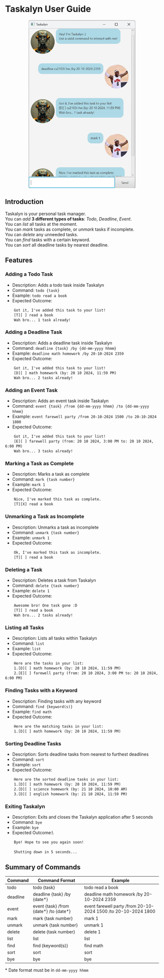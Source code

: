 # Taskalyn User Guide

<div align="center">
    <img src="Ui.png" alt="Taskalyn Screenshot" width="350">
</div>

## Introduction

Taskalyn is your personal task manager.\
You can *add* **3 different types of tasks**: *Todo*, *Deadline*, *Event*.\
You can *list* all tasks at the moment.\
You can *mark* tasks as complete, or *unmark* tasks if incomplete.\
You can *delete* any unneeded tasks.\
You can *find* tasks with a certain keyword.\
You can *sort* all deadline tasks by nearest deadline.

## Features
### Adding a Todo Task

- Description: Adds a todo task inside Taskalyn
- Command: `todo {task}` 
- Example: `todo read a book`
- Expected Outcome: 
```
    Got it, I've added this task to your list!
    [T][ ] read a book
    Wah bro... 1 task already! 
```

### Adding a Deadline Task

- Description: Adds a deadline task inside Taskalyn
- Command: `deadline {task} /by {dd-mm-yyyy hhmm}`
- Example: `deadline math homework /by 20-10-2024 2359`
- Expected Outcome:
```
    Got it, I've added this task to your list!
    [D][ ] math homework (by: 20 10 2024, 11:59 PM)
    Wah bro... 2 tasks already! 
```

### Adding an Event Task

- Description: Adds an event task inside Taskalyn
- Command: `event {task} /from {dd-mm-yyyy hhmm} /to {dd-mm-yyyy hhmm}`
- Example: `event farewell party /from 20-10-2024 1500 /to 20-10-2024 1800`
- Expected Outcome:
```
    Got it, I've added this task to your list!
    [E][ ] farewell party (from: 20 10 2024, 3:00 PM to: 20 10 2024, 6:00 PM)
    Wah bro... 3 tasks already! 
```

### Marking a Task as Complete

- Description: Marks a task as complete
- Command: `mark {task number}`
- Example: `mark 1`
- Expected Outcome:
```
    Nice, I've marked this task as complete.
    [T][X] read a book
```

### Unmarking a Task as Incomplete

- Description: Unmarks a task as incomplete
- Command: `unmark {task number}`
- Example: `unmark 1`
- Expected Outcome:
```
    Ok, I've marked this task as incomplete.
    [T][ ] read a book
```

### Deleting a Task

- Description: Deletes a task from Taskalyn
- Command: `delete {task number}`
- Example: `delete 1`
- Expected Outcome:
```
    Awesome bro! One task gone :D
    [T][ ] read a book
    Wah bro... 2 tasks already! 
```

### Listing all Tasks

- Description: Lists all tasks within Taskalyn
- Command: `list`
- Example: `list`
- Expected Outcome:
```
    Here are the tasks in your list:
    1.[D][ ] math homework (by: 20 10 2024, 11:59 PM)
    2.[E][ ] farewell party (from: 20 10 2024, 3:00 PM to: 20 10 2024, 6:00 PM)
```

### Finding Tasks with a Keyword

- Description: Finding tasks with any keyword
- Command: `find {keyword(s)}`
- Example: `find math`
- Expected Outcome:
```
    Here are the matching tasks in your list:
    1.[D][ ] math homework (by: 20 10 2024, 11:59 PM)
```

### Sorting Deadline Tasks

- Description: Sorts deadline tasks from nearest to furthest deadlines
- Command: `sort`
- Example: `sort`
- Expected Outcome:
```
    Here are the sorted deadline tasks in your list:
    1.[D][ ] math homework (by: 20 10 2024, 11:59 PM)
    2.[D][ ] science homework (by: 21 10 2024, 10:00 AM)
    3.[D][ ] english homework (by: 21 10 2024, 11:59 PM)
```

### Exiting Taskalyn

- Description: Exits and closes the Taskalyn application after 5 seconds
- Command: `bye`
- Example: `bye`
- Expected Outcome:\
```
    Bye! Hope to see you again soon!
    
    Shutting down in 5 seconds...
```

## Summary of Commands

| Command  | Command Format                           | Example                                                        |  
|----------|------------------------------------------|----------------------------------------------------------------| 
| todo     | todo {task}                              | todo read a book                                               |
| deadline | deadline {task} /by {date\*}             | deadline math homework /by 20-10-2024 2359                     | 
| event    | event {task} /from {date\*} /to {date\*} | event farewell party /from 20-10-2024 1500 /to 20-10-2024 1800 | 
| mark     | mark {task number}                       | mark 1                                                         | 
| unmark   | unmark {task number}                     | unmark 1                                                       | 
| delete   | delete {task number}                     | delete 1                                                       | 
| list     | list                                     | list                                                           | 
| find     | find {keyword(s)}                        | find math                                                      |
| sort     | sort                                     | sort                                                           | 
| bye      | bye                                      | bye                                                            |

\* Date format must be in `dd-mm-yyyy hhmm` 